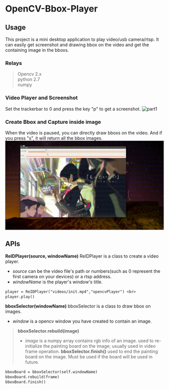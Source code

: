 # OpenCV-Bbox-Player
## Usage
This project is a mini desktop application to play video/usb camera/rtsp. It can easily get screenshot and drawing bbox on the video and get the containing image in the bboxs.
### Relays ###
> Opencv 2.x <br>
> python 2.7 <br>
> numpy <br>

### Video Player and Screenshot 
Set the trackerbar to 0 and press the key "p" to get a screenshot.
![part1](/img&video/part1.gif)
### Create Bbox and Capture inside image
When the video is paused, you can directly draw bboxs on the video. And if you press "s", it will return all the bbox images.
![part2](/img&video/part2.gif)
## APIs
**ReIDPlayer(source, windowName)**
ReIDPlayer is a class to create a video player.
+ <i>source</i> can be the video file's path or numbers(such as 0 represent the first camera on your devices) or a rtsp address.
+ <i>windowName</i> is the player's window's title.
```
player = ReIDPlayer("videos/init.mp4","opencvPlayer") <br>
player.play()
```
**bboxSelector(windowName)**
bboxSelector is a class to draw bbox on images.
+ <i>window</i> is a opencv window you have created to contain an image.
> **bboxSelector.rebuild(image)**
> + <i>image</i> is a numpy array contains rgb info of an image.
> used to re-initialize the painting board on the image; usually used in video frame operation.
> **bboxSelector.finish()**
> used to end the painting board on the image. Must be used if the board will be used in future.
```
bboxBoard = bboxSelector(self.windowName)
bboxBoard.rebuild(frame)
bboxBoard.finish()
```
